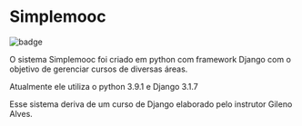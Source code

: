 # Simplemooc

![badge](https://img.shields.io/badge/Python-simplemooc-brightgreen)

O sistema Simplemooc foi criado em python com framework Django com o objetivo de gerenciar cursos de diversas áreas.

Atualmente ele utiliza o python 3.9.1 e Django 3.1.7

Esse sistema deriva de um curso de Django elaborado pelo instrutor Gileno Alves.


